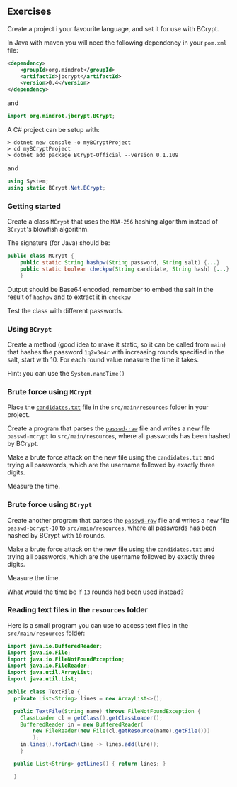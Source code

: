 ## Exercises

Create a project i your favourite language, and set it for use with BCrypt.

In Java with maven you will need the following dependency in your `pom.xml` file:
```xml
<dependency>
    <groupId>org.mindrot</groupId>
    <artifactId>jbcrypt</artifactId>
    <version>0.4</version>
</dependency>
```
and
```java
import org.mindrot.jbcrypt.BCrypt;
```

A C\# project can be setup with:
```
> dotnet new console -o myBCryptProject
> cd myBCryptProject
> dotnet add package BCrypt-Official --version 0.1.109
```
and

```csharp
using System;
using static BCrypt.Net.BCrypt;
```

### Getting started

Create a class `MCrypt` that uses the `MDA-256` hashing algorithm instead of `BCrypt`'s blowfish algorithm.

The signature (for Java) should be:
```java
public class MCrypt {
    public static String hashpw(String password, String salt) {...}
    public static boolean checkpw(String candidate, String hash) {...}
    }
```
Output should be Base64 encoded, remember to embed the salt in the result of `hashpw` and to extract it in `checkpw`

Test the class with different passwords.

### Using `BCrypt`

Create a method (good idea to make it static, so it can be called from `main`) that hashes the password `1q2w3e4r` with increasing rounds specified in the salt, start with 10.
For each round value measure the time it takes.

Hint: you can use the `System.nanoTime()`

### Brute force using `MCrypt`

Place the [`candidates.txt`](candidates.txt) file in the `src/main/resources` folder in your project.

Create a program that parses the [`passwd-raw`](passwd-raw) file and writes a new file
`passwd-mcrypt` to `src/main/resources`, where all passwords has been hashed by BCrypt.

Make a brute force attack on the new file using the `candidates.txt` and trying all passwords, which are the username followed by exactly three digits.

Measure the time.

### Brute force using `BCrypt`

Create another program that parses the [`passwd-raw`](passwd-raw) file and writes a new file
`passwd-bcrypt-10` to `src/main/resources`, where all passwords has been hashed by BCrypt with `10` rounds.

Make a brute force attack on the new file using the `candidates.txt` and trying all passwords, which are the username followed by exactly three digits.

Measure the time.

What would the time be if `13` rounds had been used instead?

### Reading text files in the `resources` folder

Here is a small program you can use to access text files in the `src/main/resources` folder:

```java
import java.io.BufferedReader;
import java.io.File;
import java.io.FileNotFoundException;
import java.io.FileReader;
import java.util.ArrayList;
import java.util.List;

public class TextFile {
  private List<String> lines = new ArrayList<>();

  public TextFile(String name) throws FileNotFoundException {
    ClassLoader cl = getClass().getClassLoader();
    BufferedReader in = new BufferedReader(
        new FileReader(new File(cl.getResource(name).getFile()))
        );
    in.lines().forEach(line -> lines.add(line));
    }

  public List<String> getLines() { return lines; }

  }
```
